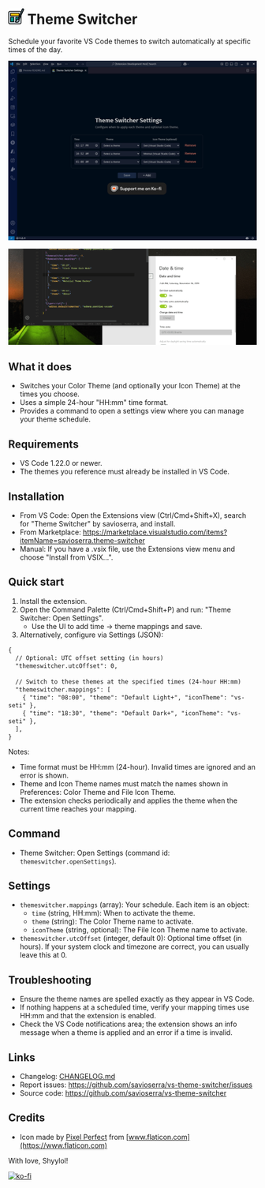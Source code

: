 # ![icon](https://raw.githubusercontent.com/savioserra/vs-theme-switcher/master/assets/icon.png) Theme Switcher

Schedule your favorite VS Code themes to switch automatically at specific times of the day.

![settings](https://raw.githubusercontent.com/savioserra/vs-theme-switcher/master/assets/settings-ui-preview.png)

![preview](https://raw.githubusercontent.com/savioserra/vs-theme-switcher/master/assets/preview.gif)

## What it does

- Switches your Color Theme (and optionally your Icon Theme) at the times you choose.
- Uses a simple 24-hour "HH:mm" time format.
- Provides a command to open a settings view where you can manage your theme schedule.

## Requirements

- VS Code 1.22.0 or newer.
- The themes you reference must already be installed in VS Code.

## Installation

- From VS Code: Open the Extensions view (Ctrl/Cmd+Shift+X), search for "Theme Switcher" by savioserra, and install.
- From Marketplace: https://marketplace.visualstudio.com/items?itemName=savioserra.theme-switcher
- Manual: If you have a .vsix file, use the Extensions view menu and choose "Install from VSIX...".

## Quick start

1. Install the extension.
2. Open the Command Palette (Ctrl/Cmd+Shift+P) and run: "Theme Switcher: Open Settings".
   - Use the UI to add time -> theme mappings and save.
3. Alternatively, configure via Settings (JSON):

```jsonc
{
  // Optional: UTC offset setting (in hours)
  "themeswitcher.utcOffset": 0,

  // Switch to these themes at the specified times (24-hour HH:mm)
  "themeswitcher.mappings": [
    { "time": "08:00", "theme": "Default Light+", "iconTheme": "vs-seti" },
    { "time": "18:30", "theme": "Default Dark+", "iconTheme": "vs-seti" },
  ],
}
```

Notes:

- Time format must be HH:mm (24-hour). Invalid times are ignored and an error is shown.
- Theme and Icon Theme names must match the names shown in Preferences: Color Theme and File Icon Theme.
- The extension checks periodically and applies the theme when the current time reaches your mapping.

## Command

- Theme Switcher: Open Settings (command id: `themeswitcher.openSettings`).

## Settings

- `themeswitcher.mappings` (array): Your schedule. Each item is an object:
  - `time` (string, HH:mm): When to activate the theme.
  - `theme` (string): The Color Theme name to activate.
  - `iconTheme` (string, optional): The File Icon Theme name to activate.
- `themeswitcher.utcOffset` (integer, default 0): Optional time offset (in hours). If your system clock and timezone are correct, you can usually leave this at 0.

## Troubleshooting

- Ensure the theme names are spelled exactly as they appear in VS Code.
- If nothing happens at a scheduled time, verify your mapping times use HH:mm and that the extension is enabled.
- Check the VS Code notifications area; the extension shows an info message when a theme is applied and an error if a time is invalid.

## Links

- Changelog: [CHANGELOG.md](./CHANGELOG.md)
- Report issues: https://github.com/savioserra/vs-theme-switcher/issues
- Source code: https://github.com/savioserra/vs-theme-switcher

## Credits

- Icon made by [Pixel Perfect](https://www.flaticon.com/br/autores/pixel-perfect) from [www.flaticon.com](https://www.flaticon.com)

With love, Shyylol!

[![ko-fi](https://storage.ko-fi.com/cdn/brandasset/v2/support_me_on_kofi_dark.png)](https://ko-fi.com/L3L81JF9UX)
